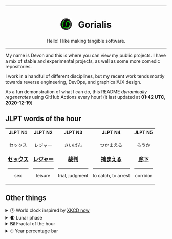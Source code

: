 ***

<h1 align="center">
<sub>
    <img src="readme/resources/avatar.png" height="36">
</sub>
&nbsp;
Gorialis
</h1>
<p align="center">
Hello! I like making tangible software.
</p>

***

My name is Devon and this is where you can view my public projects. I have a mix of stable and experimental projects, as well as some more comedic repositories.

I work in a handful of different disciplines, but my recent work tends mostly towards reverse engineering, DevOps, and graphical/UX design.

As a fun demonstration of what I can do, this README *dynamically regenerates* using GitHub Actions every hour! (it last updated at **01:42 UTC, 2020-12-19**)

<h2>JLPT words of the hour</h2>
<table>
    <tr>
        <th>JLPT N1</th>
        <th>JLPT N2</th>
        <th>JLPT N3</th>
        <th>JLPT N4</th>
        <th>JLPT N5</th>
    </tr>
    <tr>
        <td>
            <p align="center">セックス</p>
            <h3 align="center"><b><a href="https://jisho.org/search/%E3%82%BB%E3%83%83%E3%82%AF%E3%82%B9">セックス</a></b></h3>
            <hr>
            <p align="center">sex</p>
        </td>
        <td>
            <p align="center">レジャー</p>
            <h3 align="center"><b><a href="https://jisho.org/search/%E3%83%AC%E3%82%B8%E3%83%A3%E3%83%BC">レジャー</a></b></h3>
            <hr>
            <p align="center">leisure</p>
        </td>
        <td>
            <p align="center">さいばん</p>
            <h3 align="center"><b><a href="https://jisho.org/search/%E8%A3%81%E5%88%A4">裁判</a></b></h3>
            <hr>
            <p align="center">trial,<wbr> judgment</p>
        </td>
        <td>
            <p align="center">つかまえる</p>
            <h3 align="center"><b><a href="https://jisho.org/search/%E6%8D%95%E3%81%BE%E3%81%88%E3%82%8B">捕まえる</a></b></h3>
            <hr>
            <p align="center">to catch,<wbr> to arrest</p>
        </td>
        <td>
            <p align="center">ろうか</p>
            <h3 align="center"><b><a href="https://jisho.org/search/%E5%BB%8A%E4%B8%8B">廊下</a></b></h3>
            <hr>
            <p align="center">corridor</p>
        </td>
    </tr>
</table>

<h2>Other things</h2>
<details>
<summary>🕐  World clock inspired by <a href="https://xkcd.com/now">XKCD now</a></summary>

> <img src="generated/now.png" width="512">

</details>
<details>
<summary>🌒 Lunar phase</summary>

The moon is approximately 16.92% through its phase (Waxing Crescent).

</details>
<details>
<summary>&#x1f5bc; Fractal of the hour</summary>

> <img src="generated/fractal.png" width="512">

</details>
<details>
<summary>&#x23f2; Year percentage bar</summary>
<pre><code>2020 [███████████████████▁] 96.47%</code></pre>
</details>
